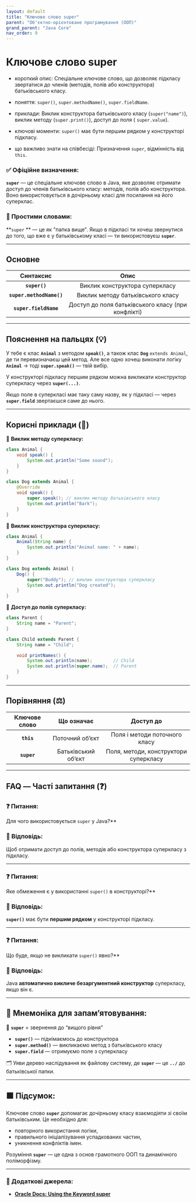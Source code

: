 ```yaml
---
layout: default
title: "Ключове слово super"
parent: "Об'єктно-орієнтоване програмування (ООП)"
grand_parent: "Java Core"
nav_order: 9
---
```


# Ключове слово super

* короткий опис: Спеціальне ключове слово, що дозволяє підкласу звертатися до членів (методів, полів або конструктора) батьківського класу.

* поняття: `super()`, `super.methodName()`, `super.fieldName`.

* приклади: Виклик конструктора батьківського класу (`super("name")`), виклик методу (`super.print()`), доступ до поля ( `super.value`).

* ключові моменти: `super()` має бути першим рядком у конструкторі підкласу.

* що важливо знати на співбесіді: Призначення `super`, відмінність від `this`.

### **✅ Офіційне визначення:**

**`super`** — це спеціальне ключове слово в Java, яке дозволяє отримати доступ до членів батьківського класу: методів,
полів або конструктора. Воно використовується в дочірньому класі для посилання на його суперклас.

### **🧠 Простими словами:**

**`super`
** — це як "папка вище". Якщо в підкласі ти хочеш звернутися до того, що вже є у батьківському класі — ти використовуєш **`super`**.

---

## **Основне**

|        Синтаксис         |                        Опис                        |
|:------------------------:|:--------------------------------------------------:|
|      **`super()`**       |           Виклик конструктора суперкласу           |
| **`super.methodName()`** |         Виклик методу батьківського класу          |
|  **`super.fieldName`**   | Доступ до поля батьківського класу (при конфлікті) |

---

## **Пояснення на пальцях (💡)**

У тебе є клас **`Animal`** з методом **`speak()`**, а також клас **`Dog`** `extends Animal`, де ти перевизначаєш цей
метод. Але все одно хочеш виконати логіку **`Animal`** -> тоді **`super.speak()`** — твій вибір.

У конструкторі підкласу першим рядком можна викликати конструктор суперкласу через **`super(...)`**.

Якщо поле в суперкласі має таку саму назву, як у підкласі — через **`super.field`** звертаєшся саме до нього.

---

## **Корисні приклади (🧪)**

🔹 **Виклик методу суперкласу:**

```java
class Animal {
    void speak() {
        System.out.println("Some sound");
    }
}

class Dog extends Animal {
    @Override
    void speak() {
        super.speak(); // виклик методу батьківського класу
        System.out.println("Bark");
    }
}
```

🔹 **Виклик конструктора суперкласу:**

```java
class Animal {
    Animal(String name) {
        System.out.println("Animal name: " + name);
    }
}

class Dog extends Animal {
    Dog() {
        super("Buddy"); // виклик конструктора суперкласу
        System.out.println("Dog created");
    }
}
```

🔹 **Доступ до полів суперкласу:**

```java
class Parent {
    String name = "Parent";
}

class Child extends Parent {
    String name = "Child";

    void printNames() {
        System.out.println(name);        // Child
        System.out.println(super.name);  // Parent
    }
}
```

---

## **Порівняння (⚖️)**

| Ключове слово |     Що означає      |               Доступ до               |
|:-------------:|:-------------------:|:-------------------------------------:|
|  **`this`**   |   Поточний обʼєкт   |     Поля і методи поточного класу     |
|  **`super`**  | Батьківський обʼєкт | Поля, методи, конструктори суперкласу |

---

## **FAQ — Часті запитання (❓)**

### **❓ Питання:**

 Для чого використовується `super` у Java?**

### **💬 Відповідь:**

Щоб отримати доступ до полів, методів або конструктора суперкласу з підкласу.

---

### **❓ Питання:**

 Яке обмеження є у використанні `super()` в конструкторі?**

### **💬 Відповідь:**

**`super()`** має бути **першим рядком** у конструкторі підкласу.

---

### **❓ Питання:**

 Що буде, якщо не викликати `super()` явно?**

### **💬 Відповідь:**

Java **автоматично викличе безаргументний конструктор** суперкласу, якщо він є.

---

## **🧠 Мнемоніка для запам’ятовування:**

📌 **`super`** \= звернення до “вищого рівня”

* **`super()`** — піднімаємось до конструктора
* **`super.method()`** — викликаємо метод з батьківського класу
* **`super.field`** — отримуємо поле з суперкласу

🗂 Уяви дерево наслідування як файлову систему, де **`super`** — це **`../`** до батьківської папки.

---

## **🟩 Підсумок:**

Ключове слово **`super`** допомагає дочірньому класу взаємодіяти зі своїм батьківським. Це необхідно для:

* повторного використання логіки,
* правильного ініціалізування успадкованих частин,
* уникнення конфліктів імен.

Розуміння **`super`** — це одна з основ грамотного ООП та динамічного поліморфізму.

---

### **🔗 Додаткові джерела:**

* [**Oracle Docs: Using the Keyword super**](https://docs.oracle.com/javase/tutorial/java/IandI/super.html)
